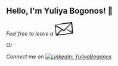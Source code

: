 
<h2>  Hello, I'm Yuliya Bogonos! 👋 </h2>

<p><em> Feel free to leave a  <a href="mailto:yuliyabogonos@gmail.com"><img src="mail.png" width="50" /></a></br>


Or

Connect me on  [![Linkedin: YuliyaBogonos](https://img.shields.io/badge/-YuliyaBogonos-blue?style=flat-square&logo=Linkedin&logoColor=white&link=https://www.linkedin.com/in/yuliyabogonos/)](https://www.linkedin.com/in/yuliyabogonos/)

